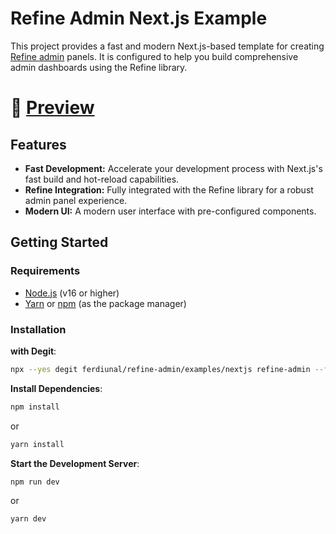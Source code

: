 # Refine Admin Next.js Example

This project provides a fast and modern Next.js-based template for creating [Refine admin](https://github.com/ferdiunal/refine-admin) panels. It is configured to help you build comprehensive admin dashboards using the Refine library.

# 💪 [Preview](https://refine-admin-next.vercel.app)

## Features

- **Fast Development:** Accelerate your development process with Next.js's fast build and hot-reload capabilities.
- **Refine Integration:** Fully integrated with the Refine library for a robust admin panel experience.
- **Modern UI:** A modern user interface with pre-configured components.

## Getting Started

### Requirements

- [Node.js](https://nodejs.org/) (v16 or higher)
- [Yarn](https://yarnpkg.com/) or [npm](https://www.npmjs.com/) (as the package manager)

### Installation

**with Degit**:

```bash
npx --yes degit ferdiunal/refine-admin/examples/nextjs refine-admin --force
```

**Install Dependencies**:

```bash
npm install
```
or
```bash
yarn install
```
**Start the Development Server**:
```bash
npm run dev
```
or
```bash
yarn dev
```
